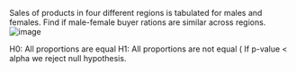 Sales of products in four different regions is tabulated for males and females. Find if male-female buyer rations are similar across regions.
![image](https://user-images.githubusercontent.com/119057185/207093834-19e9e88b-c90d-4179-b541-4db299e4e2bc.png)

H0: All proportions are equal
H1: All proportions are not equal
( If p-value < alpha we reject null hypothesis.
